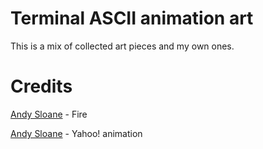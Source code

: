 # Terminal ASCII animation art

This is a mix of collected art pieces and my own ones.

# Credits

[Andy Sloane](http://a1k0n.net/2007/08/24/obfuscated-c-fire.html) - Fire

[Andy Sloane](http://a1k0n.net/2011/06/26/obfuscated-c-yahoo-logo.html) - Yahoo! animation
